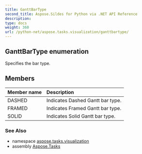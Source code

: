 ```yaml
---
title: GanttBarType
second_title: Aspose.Sildes for Python via .NET API Reference
description: 
type: docs
weight: 360
url: /python-net/aspose.tasks.visualization/ganttbartype/
---
```


## GanttBarType enumeration

Specifies the bar type.

## Members
| Member name | Description |
| :- | :- |
|DASHED|Indicates Dashed Gantt bar type.|
|FRAMED|Indicates Framed Gantt bar type.|
|SOLID|Indicates Solid Gantt bar type.|

### See Also

* namespace [aspose.tasks.visualization](/python-net/aspose.tasks.visualization/)
* assembly [Aspose.Tasks](/tasks/python-net/)


